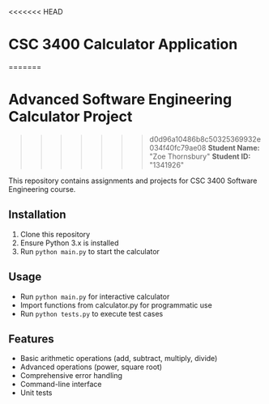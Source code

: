 <<<<<<< HEAD
# CSC 3400 Calculator Application
=======
# Advanced Software Engineering Calculator Project 
>>>>>>> d0d96a10486b8c50325369932e034f40fc79ae08
**Student Name:** "Zoe Thornsbury"
**Student ID:** "1341926"

This repository contains assignments and projects for CSC 3400 Software Engineering course.

 ## Installation
   1. Clone this repository
   2. Ensure Python 3.x is installed
   3. Run `python main.py` to start the calculator

   ## Usage
   - Run `python main.py` for interactive calculator
   - Import functions from calculator.py for programmatic use
   - Run `python tests.py` to execute test cases

   ## Features
   - Basic arithmetic operations (add, subtract, multiply, divide)
   - Advanced operations (power, square root)
   - Comprehensive error handling
   - Command-line interface
   - Unit tests